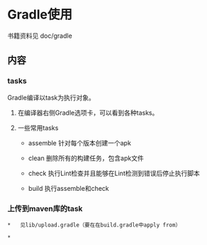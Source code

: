 # Gradle使用
   书籍资料见  doc/gradle
   
   
## 内容   

### tasks
  Gradle编译以task为执行对象。

1. 在编译器右侧Gradle选项卡，可以看到各种tasks。

2. 一些常用tasks 
   * assemble 针对每个版本创建一个apk
   
   * clean 删除所有的构建任务，包含apk文件
   
   * check 执行Lint检查并且能够在Lint检测到错误后停止执行脚本
   
   * build 执行assemble和check






### 上传到maven库的task
    *   见lib/upload.gradle（要在在build.gradle中apply from）
   
    *  
